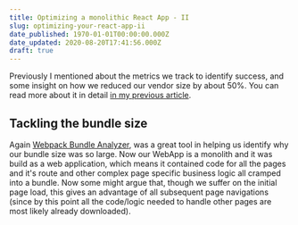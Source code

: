```yaml
---
title: Optimizing a monolithic React App - II
slug: optimizing-your-react-app-ii
date_published: 1970-01-01T00:00:00.000Z
date_updated: 2020-08-20T17:41:56.000Z
draft: true
---
```


Previously I mentioned about the metrics we track to identify success, and some insight on how we reduced our vendor size by about 50%. You can read more about it in detail [in my previous article](https://techunderthesun.in/optimizing-your-react-app/).

## Tackling the bundle size

Again [Webpack Bundle Analyzer](https://www.npmjs.com/package/webpack-bundle-analyzer), was a great tool in helping us identify why our bundle size was so large. Now our WebApp is a monolith and it was build as a web application, which means it contained code for all the pages and it's route and other complex page specific business logic all cramped into a bundle. Now some might argue that, though we suffer on the initial page load, this gives an advantage of all subsequent page navigations (since by this point all the code/logic needed to handle other pages are most likely already downloaded).
